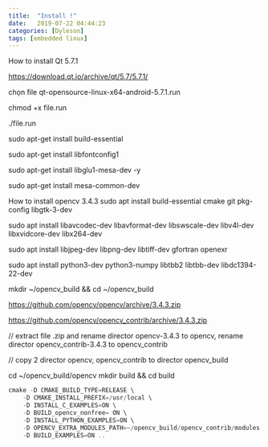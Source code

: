 ```yaml
---
title:  "Install !"
date:   2019-07-22 04:44:23
categories: [Dyleson]
tags: [embedded linux]
---
```

How to install Qt 5.7.1 

https://download.qt.io/archive/qt/5.7/5.7.1/

chọn file  qt-opensource-linux-x64-android-5.7.1.run

chmod +x file.run

./file.run

sudo apt-get install build-essential

sudo apt-get install libfontconfig1

sudo apt-get install libglu1-mesa-dev -y

sudo apt-get install mesa-common-dev

How to install opencv 3.4.3
sudo apt install build-essential cmake git pkg-config libgtk-3-dev

sudo apt install libavcodec-dev libavformat-dev libswscale-dev libv4l-dev libxvidcore-dev libx264-dev

sudo apt install libjpeg-dev libpng-dev libtiff-dev gfortran openexr

sudo apt install python3-dev python3-numpy libtbb2 libtbb-dev libdc1394-22-dev

mkdir ~/opencv_build && cd ~/opencv_build

https://github.com/opencv/opencv/archive/3.4.3.zip

https://github.com/opencv/opencv_contrib/archive/3.4.3.zip

// extract file .zip  and rename director opencv-3.4.3 to opencv, rename director opencv_contrib-3.4.3 to opencv_contrib 

// copy 2 director opencv, opencv_contrib to director opencv_build 

cd ~/opencv_build/opencv 
mkdir build && cd build 		
``` c++
cmake -D CMAKE_BUILD_TYPE=RELEASE \
    -D CMAKE_INSTALL_PREFIX=/usr/local \
    -D INSTALL_C_EXAMPLES=ON \
    -D BUILD_opencv_nonfree= ON \
    -D INSTALL_PYTHON_EXAMPLES=ON \
    -D OPENCV_EXTRA_MODULES_PATH=~/opencv_build/opencv_contrib/modules \
    -D BUILD_EXAMPLES=ON ..
```
